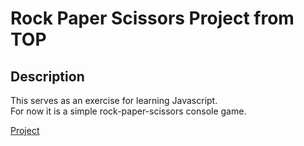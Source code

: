 # Rock Paper Scissors Project from TOP

## Description

This serves as an exercise for learning Javascript.  
For now it is a simple rock-paper-scissors console game.  

[Project](https://teamplatinum1.github.io/odin-rock-paper-scissors/)
